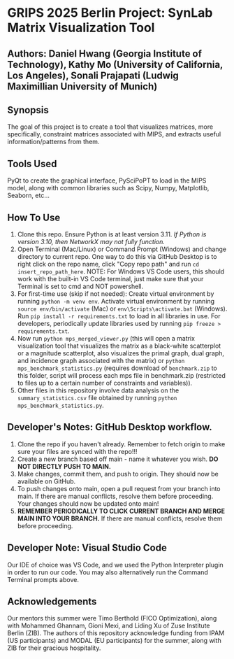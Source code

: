# GRIPS 2025 Berlin Project: SynLab Matrix Visualization Tool
## Authors: Daniel Hwang (Georgia Institute of Technology), Kathy Mo (University of California, Los Angeles), Sonali Prajapati (Ludwig Maximillian University of Munich)

## Synopsis
The goal of this project is to create a tool that visualizes matrices, more specifically, constraint matrices associated with MIPS, and extracts useful information/patterns from them.

## Tools Used
PyQt to create the graphical interface, PySciPoPT to load in the MIPS model, along with common libraries such as Scipy, Numpy, Matplotlib, Seaborn, etc...

## How To Use
1. Clone this repo. Ensure Python is at least version 3.11. *If Python is version 3.10, then NetworkX may not fully function.*
2. Open Terminal (Mac/Linux) or Command Prompt (Windows) and change directory to current repo. One way to do this via GitHub Desktop is to right click on the repo name, click "Copy repo path" and run `cd insert_repo_path_here`. NOTE: For Windows VS Code users, this should work with the built-in VS Code terminal, just make sure that your Terminal is set to cmd and NOT powershell.
3. For first-time use (skip if not needed): Create virtual environment by running `python -m venv env`. Activate virtual environment by running `source env/bin/activate` (Mac) or `env\Scripts\activate.bat` (Windows). Run `pip install -r requirements.txt` to load in all libraries in use. For developers, periodically update libraries used by running `pip freeze > requirements.txt`.
4. Now run `python mps_merged_viewer.py` (this will open a matrix visualization tool that visualizes the matrix as a black-white scatterplot or a magnitude scatterplot, also visualizes the primal graph, dual graph, and incidence graph associated with the matrix) or `python mps_benchmark_statistics.py` (requires download of `benchmark.zip` to this folder, script will process each mps file in benchmark.zip (restricted to files up to a certain number of constraints and variables)).
5. Other files in this repository involve data analysis on the `summary_statistics.csv` file obtained by running `python mps_benchmark_statistics.py`.

## Developer's Notes: GitHub Desktop workflow.
1. Clone the repo if you haven't already. Remember to fetch origin to make sure your files are synced with the repo!!!
2. Create a new branch based off main - name it whatever you wish. **DO NOT DIRECTLY PUSH TO MAIN.**
3. Make changes, commit them, and push to origin. They should now be available on GitHub.
4. To push changes onto main, open a pull request from your branch into main. If there are manual conflicts, resolve them before proceeding. Your changes should now be updated onto main!
5. **REMEMBER PERIODICALLY TO CLICK CURRENT BRANCH AND MERGE MAIN INTO YOUR BRANCH.** If there are manual conflicts, resolve them before proceeding.

## Developer Note: Visual Studio Code
Our IDE of choice was VS Code, and we used the Python Interpreter plugin in order to run our code. You may also alternatively run the Command Terminal prompts above.

## Acknowledgements
Our mentors this summer were Timo Berthold (FICO Optimization), along with Mohammed Ghannam, Gioni Mexi, and Liding Xu of Zuse Institute Berlin (ZIB). The authors of this repository acknowledge funding from IPAM (US participants) and MODAL (EU participants) for the summer, along with ZIB for their gracious hospitality.
